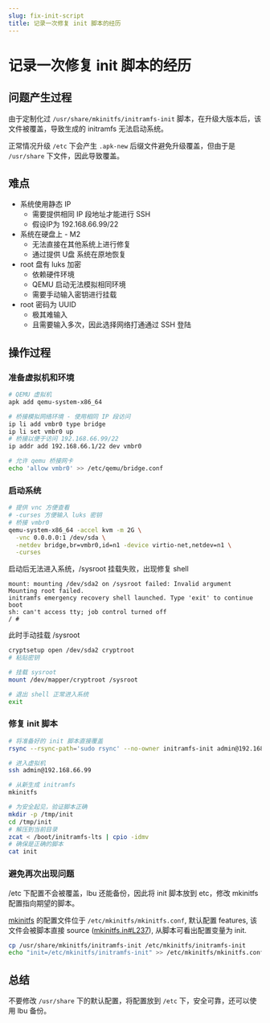 ```yaml
---
slug: fix-init-script
title: 记录一次修复 init 脚本的经历
---
```


# 记录一次修复 init 脚本的经历

## 问题产生过程
由于定制化过 `/usr/share/mkinitfs/initramfs-init` 脚本，在升级大版本后，该文件被覆盖，导致生成的 initramfs 无法启动系统。

正常情况升级 `/etc` 下会产生 `.apk-new` 后缀文件避免升级覆盖，但由于是 `/usr/share` 下文件，因此导致覆盖。

## 难点
* 系统使用静态 IP
  * 需要提供相同 IP 段地址才能进行 SSH
  * 假设IP为 192.168.66.99/22
* 系统在硬盘上 - M2
  * 无法直接在其他系统上进行修复
  * 通过提供 U盘 系统在原地恢复
* root 盘有 luks 加密
  * 依赖硬件环境
  * QEMU 启动无法模拟相同环境
  * 需要手动输入密钥进行挂载
* root 密码为 UUID
  * 极其难输入
  * 且需要输入多次，因此选择网络打通通过 SSH 登陆

## 操作过程

<!-- more -->

### 准备虚拟机和环境

```bash
# QEMU 虚拟机
apk add qemu-system-x86_64

# 桥接模拟网络环境 - 使用相同 IP 段访问
ip li add vmbr0 type bridge
ip li set vmbr0 up
# 桥接以便于访问 192.168.66.99/22
ip addr add 192.168.66.1/22 dev vmbr0

# 允许 qemu 桥接网卡
echo 'allow vmbr0' >> /etc/qemu/bridge.conf
```

### 启动系统

```bash
# 提供 vnc 方便查看
# -curses 方便输入 luks 密钥
# 桥接 vmbr0
qemu-system-x86_64 -accel kvm -m 2G \
  -vnc 0.0.0.0:1 /dev/sda \
  -netdev bridge,br=vmbr0,id=n1 -device virtio-net,netdev=n1 \
  -curses
```

启动后无法进入系统，/sysroot 挂载失败，出现修复 shell

```
mount: mounting /dev/sda2 on /sysroot failed: Invalid argument
Mounting root failed.
initramfs emergency recovery shell launched. Type 'exit' to continue boot
sh: can't access tty; job control turned off
/ #
```

此时手动挂载 /sysroot

```bash
cryptsetup open /dev/sda2 cryptroot
# 粘贴密钥

# 挂载 sysroot
mount /dev/mapper/cryptroot /sysroot

# 退出 shell 正常进入系统
exit
```

### 修复 init 脚本

```bash
# 将准备好的 init 脚本直接覆盖
rsync --rsync-path='sudo rsync' --no-owner initramfs-init admin@192.168.66.99:/usr/share/mkinitfs/initramfs-init

# 进入虚拟机
ssh admin@192.168.66.99

# 从新生成 initramfs
mkinitfs

# 为安全起见，验证脚本正确
mkdir -p /tmp/init
cd /tmp/init
# 解压到当前目录
zcat < /boot/initramfs-lts | cpio -idmv
# 确保是正确的脚本
cat init
```

### 避免再次出现问题
/etc 下配置不会被覆盖，lbu 还能备份，因此将 init 脚本放到 etc，修改 mkinitfs 配置指向期望的脚本。

[mkinitfs](https://github.com/alpinelinux/mkinitfs/blob/master/mkinitfs.in) 的配置文件位于 `/etc/mkinitfs/mkinitfs.conf`, 默认配置 features, 该文件会被脚本直接 source ([mkinitfs.in#L237](https://github.com/alpinelinux/mkinitfs/blob/a4d6120aa949cdb6d18eb8241c4706f96685a359/mkinitfs.in#L237)), 从脚本可看出配置变量为 init.

```bash
cp /usr/share/mkinitfs/initramfs-init /etc/mkinitfs/initramfs-init
echo "init=/etc/mkinitfs/initramfs-init" >> /etc/mkinitfs/mkinitfs.conf
```

## 总结
不要修改 `/usr/share` 下的默认配置，将配置放到 `/etc` 下，安全可靠，还可以使用 lbu 备份。
